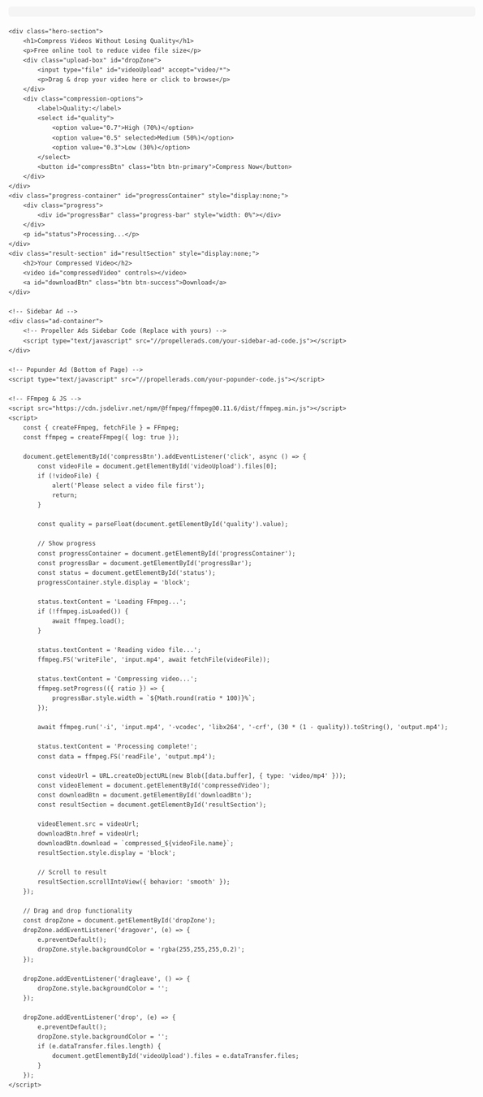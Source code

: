<!DOCTYPE html>
<html lang="en">
<head>
    <meta name="monetag" content="e0d1d28e89176af0d7d1158262ec21eb">
    <meta charset="UTF-8">
    <meta name="viewport" content="width=device-width, initial-scale=1.0">
    <title>Free Video Compressor | Reduce Video Size Online</title>
    <meta name="description" content="Compress MP4, MOV, AVI videos online for free. Reduce video file size without losing quality. No registration needed.">
    <!-- Bootstrap CSS -->
    <link href="https://cdn.jsdelivr.net/npm/bootstrap@5.3.0/dist/css/bootstrap.min.css" rel="stylesheet">
    <style>
        body {
            font-family: 'Segoe UI', Tahoma, Geneva, Verdana, sans-serif;
            line-height: 1.6;
            color: #333;
            max-width: 1200px;
            margin: 0 auto;
            padding: 20px;
        }
        .hero-section {
            text-align: center;
            padding: 50px 20px;
            background: linear-gradient(135deg, #6e8efb, #a777e3);
            color: white;
            border-radius: 10px;
            margin-bottom: 30px;
        }
        .upload-box {
            border: 2px dashed #fff;
            padding: 40px;
            margin: 30px auto;
            max-width: 600px;
            cursor: pointer;
            transition: all 0.3s;
        }
        .upload-box:hover {
            background-color: rgba(255,255,255,0.1);
        }
        .compression-options {
            margin: 20px auto;
            max-width: 500px;
            display: flex;
            gap: 10px;
            justify-content: center;
            align-items: center;
            flex-wrap: wrap;
        }
        select, button {
            padding: 10px 15px;
            border-radius: 5px;
            border: none;
        }
        button {
            background-color: #4CAF50;
            color: white;
            cursor: pointer;
            transition: background-color 0.3s;
        }
        button:hover {
            background-color: #45a049;
        }
        .progress-container {
            max-width: 600px;
            margin: 30px auto;
        }
        .result-section {
            text-align: center;
            margin-top: 30px;
        }
        #compressedVideo {
            max-width: 100%;
            margin: 20px 0;
            border-radius: 5px;
            box-shadow: 0 4px 8px rgba(0,0,0,0.1);
        }
        @media (max-width: 768px) {
            .compression-options {
                flex-direction: column;
            }
        }
        /* Ad Container Styling */
        .ad-container {
            text-align: center;
            margin: 20px 0;
            padding: 10px;
            background: #f5f5f5;
            border-radius: 5px;
        }
    </style>
</head>
<body>
    <!-- Header Ad -->
    <div class="ad-container">
        <!-- Propeller Ads Header Code (Replace with yours) -->
        <script type="text/javascript" src="//propellerads.com/your-header-ad-code.js"></script>
    </div>

    <div class="hero-section">
        <h1>Compress Videos Without Losing Quality</h1>
        <p>Free online tool to reduce video file size</p>
        <div class="upload-box" id="dropZone">
            <input type="file" id="videoUpload" accept="video/*">
            <p>Drag & drop your video here or click to browse</p>
        </div>
        <div class="compression-options">
            <label>Quality:</label>
            <select id="quality">
                <option value="0.7">High (70%)</option>
                <option value="0.5" selected>Medium (50%)</option>
                <option value="0.3">Low (30%)</option>
            </select>
            <button id="compressBtn" class="btn btn-primary">Compress Now</button>
        </div>
    </div>
    <div class="progress-container" id="progressContainer" style="display:none;">
        <div class="progress">
            <div id="progressBar" class="progress-bar" style="width: 0%"></div>
        </div>
        <p id="status">Processing...</p>
    </div>
    <div class="result-section" id="resultSection" style="display:none;">
        <h2>Your Compressed Video</h2>
        <video id="compressedVideo" controls></video>
        <a id="downloadBtn" class="btn btn-success">Download</a>
    </div>

    <!-- Sidebar Ad -->
    <div class="ad-container">
        <!-- Propeller Ads Sidebar Code (Replace with yours) -->
        <script type="text/javascript" src="//propellerads.com/your-sidebar-ad-code.js"></script>
    </div>

    <!-- Popunder Ad (Bottom of Page) -->
    <script type="text/javascript" src="//propellerads.com/your-popunder-code.js"></script>

    <!-- FFmpeg & JS -->
    <script src="https://cdn.jsdelivr.net/npm/@ffmpeg/ffmpeg@0.11.6/dist/ffmpeg.min.js"></script>
    <script>
        const { createFFmpeg, fetchFile } = FFmpeg;
        const ffmpeg = createFFmpeg({ log: true });

        document.getElementById('compressBtn').addEventListener('click', async () => {
            const videoFile = document.getElementById('videoUpload').files[0];
            if (!videoFile) {
                alert('Please select a video file first');
                return;
            }

            const quality = parseFloat(document.getElementById('quality').value);
            
            // Show progress
            const progressContainer = document.getElementById('progressContainer');
            const progressBar = document.getElementById('progressBar');
            const status = document.getElementById('status');
            progressContainer.style.display = 'block';
            
            status.textContent = 'Loading FFmpeg...';
            if (!ffmpeg.isLoaded()) {
                await ffmpeg.load();
            }
            
            status.textContent = 'Reading video file...';
            ffmpeg.FS('writeFile', 'input.mp4', await fetchFile(videoFile));
            
            status.textContent = 'Compressing video...';
            ffmpeg.setProgress(({ ratio }) => {
                progressBar.style.width = `${Math.round(ratio * 100)}%`;
            });
            
            await ffmpeg.run('-i', 'input.mp4', '-vcodec', 'libx264', '-crf', (30 * (1 - quality)).toString(), 'output.mp4');
            
            status.textContent = 'Processing complete!';
            const data = ffmpeg.FS('readFile', 'output.mp4');
            
            const videoUrl = URL.createObjectURL(new Blob([data.buffer], { type: 'video/mp4' }));
            const videoElement = document.getElementById('compressedVideo');
            const downloadBtn = document.getElementById('downloadBtn');
            const resultSection = document.getElementById('resultSection');
            
            videoElement.src = videoUrl;
            downloadBtn.href = videoUrl;
            downloadBtn.download = `compressed_${videoFile.name}`;
            resultSection.style.display = 'block';
            
            // Scroll to result
            resultSection.scrollIntoView({ behavior: 'smooth' });
        });

        // Drag and drop functionality
        const dropZone = document.getElementById('dropZone');
        dropZone.addEventListener('dragover', (e) => {
            e.preventDefault();
            dropZone.style.backgroundColor = 'rgba(255,255,255,0.2)';
        });

        dropZone.addEventListener('dragleave', () => {
            dropZone.style.backgroundColor = '';
        });

        dropZone.addEventListener('drop', (e) => {
            e.preventDefault();
            dropZone.style.backgroundColor = '';
            if (e.dataTransfer.files.length) {
                document.getElementById('videoUpload').files = e.dataTransfer.files;
            }
        });
    </script>
</body>
</html>
